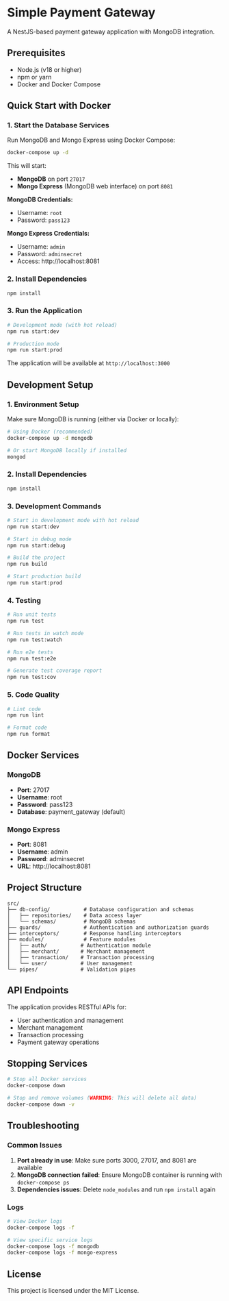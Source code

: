# Simple Payment Gateway

A NestJS-based payment gateway application with MongoDB integration.

## Prerequisites

- Node.js (v18 or higher)
- npm or yarn
- Docker and Docker Compose

## Quick Start with Docker

### 1. Start the Database Services

Run MongoDB and Mongo Express using Docker Compose:

```bash
docker-compose up -d
```

This will start:
- **MongoDB** on port `27017`
- **Mongo Express** (MongoDB web interface) on port `8081`

**MongoDB Credentials:**
- Username: `root`
- Password: `pass123`

**Mongo Express Credentials:**
- Username: `admin`
- Password: `adminsecret`
- Access: http://localhost:8081

### 2. Install Dependencies

```bash
npm install
```

### 3. Run the Application

```bash
# Development mode (with hot reload)
npm run start:dev

# Production mode
npm run start:prod
```

The application will be available at `http://localhost:3000`

## Development Setup

### 1. Environment Setup

Make sure MongoDB is running (either via Docker or locally):

```bash
# Using Docker (recommended)
docker-compose up -d mongodb

# Or start MongoDB locally if installed
mongod
```

### 2. Install Dependencies

```bash
npm install
```

### 3. Development Commands

```bash
# Start in development mode with hot reload
npm run start:dev

# Start in debug mode
npm run start:debug

# Build the project
npm run build

# Start production build
npm run start:prod
```

### 4. Testing

```bash
# Run unit tests
npm run test

# Run tests in watch mode
npm run test:watch

# Run e2e tests
npm run test:e2e

# Generate test coverage report
npm run test:cov
```

### 5. Code Quality

```bash
# Lint code
npm run lint

# Format code
npm run format
```

## Docker Services

### MongoDB
- **Port**: 27017
- **Username**: root
- **Password**: pass123
- **Database**: payment_gateway (default)

### Mongo Express
- **Port**: 8081
- **Username**: admin
- **Password**: adminsecret
- **URL**: http://localhost:8081

## Project Structure

```
src/
├── db-config/           # Database configuration and schemas
│   ├── repositories/    # Data access layer
│   └── schemas/         # MongoDB schemas
├── guards/              # Authentication and authorization guards
├── interceptors/        # Response handling interceptors
├── modules/             # Feature modules
│   ├── auth/           # Authentication module
│   ├── merchant/       # Merchant management
│   ├── transaction/    # Transaction processing
│   └── user/           # User management
└── pipes/              # Validation pipes
```

## API Endpoints

The application provides RESTful APIs for:
- User authentication and management
- Merchant management
- Transaction processing
- Payment gateway operations

## Stopping Services

```bash
# Stop all Docker services
docker-compose down

# Stop and remove volumes (WARNING: This will delete all data)
docker-compose down -v
```

## Troubleshooting

### Common Issues

1. **Port already in use**: Make sure ports 3000, 27017, and 8081 are available
2. **MongoDB connection failed**: Ensure MongoDB container is running with `docker-compose ps`
3. **Dependencies issues**: Delete `node_modules` and run `npm install` again

### Logs

```bash
# View Docker logs
docker-compose logs -f

# View specific service logs
docker-compose logs -f mongodb
docker-compose logs -f mongo-express
```

## License

This project is licensed under the MIT License.